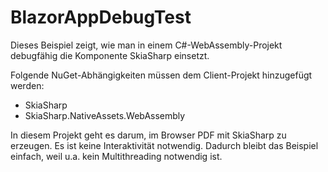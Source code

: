 # BlazorAppDebugTest

Dieses Beispiel zeigt, wie man in einem C#-WebAssembly-Projekt debugfähig die Komponente SkiaSharp einsetzt.

Folgende NuGet-Abhängigkeiten müssen dem Client-Projekt hinzugefügt werden:

- SkiaSharp
- SkiaSharp.NativeAssets.WebAssembly

In diesem Projekt geht es darum, im Browser PDF mit SkiaSharp zu erzeugen. Es ist keine Interaktivität notwendig. Dadurch bleibt das Beispiel einfach, weil u.a. kein Multithreading notwendig ist.
